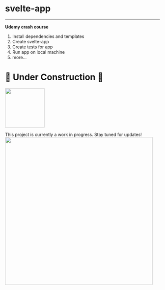 # svelte-app
<hr>

**Udemy crash course**

1. Install dependencies and templates
2. Create svelte-app
3. Create tests for app
4. Run app on local machine
5. more...

# 🚧 Under Construction 🚧

<img src="https://media.giphy.com/media/3o7TKtnuHOHHUjR38Y/giphy.gif" width="128" style="text-align: center;" />

This project is currently a work in progress. Stay tuned for updates!
<img src="https://giphy.com/embed/rqXk2WsgiDGHoHMU8l" href="https://giphy.com/stickers/transparent-rqXk2WsgiDGHoHMU8l" width="480" height="480" style="" frameBorder="0" class="giphy-embed" allowFullScreen></img>
